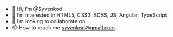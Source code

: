 - 👋 Hi, I’m @Syvenkod
- 👀 I’m interested in HTML5, CSS3, SCSS, JS, Angular, TypeScript
- 💞️ I’m looking to collaborate on ...
- 📫 How to reach me syvenkod@gmail.com

<!---
Syvenkod/Syvenkod is a ✨ special ✨ repository because its `README.md` (this file) appears on your GitHub profile.
You can click the Preview link to take a look at your changes.
--->
